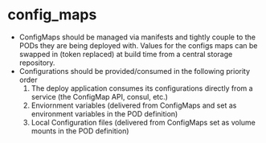# config_maps

* ConfigMaps should be managed via manifests and tightly couple to the PODs they are being deployed with. Values for the configs maps can be swapped in (token replaced) at build time from a central storage repository.
* Configurations should be provided/consumed in the following priority order
     1. The deploy application consumes its configurations directly from a service (the ConfigMap API, consul, etc.)
     2. Enviornment variables (delivered from ConfigMaps and set as environment variables in the POD definition)
     3. Local Configuration files (delivered from ConfigMaps set as volume mounts in the POD definition)
